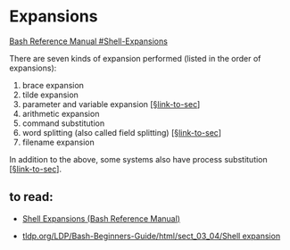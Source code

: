 # Expansions 

[Bash Reference Manual #Shell-Expansions](https://www.gnu.org/software/bash/manual/html_node/Shell-Expansions.html) 

There are seven kinds of expansion performed (listed in the order of expansions):

1. brace expansion
2. tilde expansion
3. parameter and variable expansion [[§link-to-sec](./parameter-n-variable-expansion/README.md)]
4. arithmetic expansion
5. command substitution 
6. word splitting (also called field splitting) [[§link-to-sec](./word-splitting/README.md)]
7. filename expansion

In addition to the above, some systems also have process substitution [[§link-to-sec](./process-substitution/README.md)].



## to read: 

- [Shell Expansions (Bash Reference Manual)](https://www.gnu.org/software/bash/manual/html_node/Shell-Expansions.html)

-  [tldp.org/LDP/Bash-Beginners-Guide/html/sect_03_04/Shell expansion](https://tldp.org/LDP/Bash-Beginners-Guide/html/sect_03_04.html) 